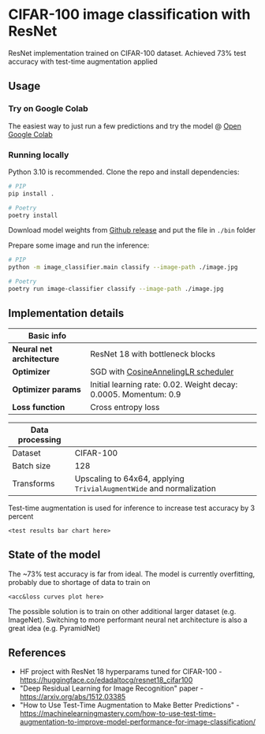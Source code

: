 # CIFAR-100 image classification with ResNet

ResNet implementation trained on CIFAR-100 dataset. Achieved 73% test accuracy with
test-time augmentation applied

## Usage

### Try on Google Colab

The easiest way to just run a few predictions and try the model @
[Open Google Colab](https://colab.research.google.com/drive/1s9BRagS2_YA1jA3d6BZVapk51BSOXD0v?usp=drive_link)

### Running locally

Python 3.10 is recommended. Clone the repo and install dependencies:

```bash
# PIP
pip install .

# Poetry
poetry install
```

Download model weights from
[Github release](https://github.com/one-with-violets-in-her-lap/cifar-100-image-classification/releases/latest)
and put the file in `./bin` folder

Prepare some image and run the inference:

```sh
# PIP
python -m image_classifier.main classify --image-path ./image.jpg

# Poetry
poetry run image-classifier classify --image-path ./image.jpg
```

## Implementation details

| Basic info |  |
| --- | --- |
| **Neural net architecture** | ResNet 18 with bottleneck blocks |
| **Optimizer** | SGD with [CosineAnnelingLR scheduler](https://pytorch.org/docs/stable/generated/torch.optim.lr_scheduler.CosineAnnealingLR.html) |
| **Optimizer params** | Initial learning rate: 0.02. Weight decay: 0.0005. Momentum: 0.9 |
| **Loss function** | Cross entropy loss |

| Data processing | |
| --- | --- |
| Dataset | CIFAR-100 |
| Batch size | 128 |
| Transforms | Upscaling to 64x64, applying `TrivialAugmentWide` and normalization |

Test-time augmentation is used for inference to increase test accuracy by 3 percent

`<test results bar chart here>`

## State of the model

The ~73% test accuracy is far from ideal. The model is currently overfitting, probably due
to shortage of data to train on

`<acc&loss curves plot here>`

The possible solution is to train on other additional larger dataset (e.g. ImageNet).
Switching to more performant neural net architecture is also a great idea (e.g. PyramidNet)

## References

- HF project with ResNet 18 hyperparams tuned for CIFAR-100 - https://huggingface.co/edadaltocg/resnet18_cifar100
- "Deep Residual Learning for Image Recognition" paper - https://arxiv.org/abs/1512.03385
- "How to Use Test-Time Augmentation to Make Better Predictions" - https://machinelearningmastery.com/how-to-use-test-time-augmentation-to-improve-model-performance-for-image-classification/
